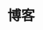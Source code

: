 ---
home: true
layout: BlogHome 
icon: home
title: 博客
hero: true
heroImage: /logo.svg
bgImage: https://cdn.staticaly.com/gh/AlexChen68/image-hosting@master/blog/background.jpeg
heroText: AlexChen's Blog
heroFullScreen: true
tagline: 学无止境
projects:
  - name: Mr.Hope
    desc: Vuepress-theme-hope 作者
    icon: https://mrhope.site/logo.svg
    link: https://mrhope.site/

  - name: Pdai
    desc: Java 全栈知识体系
    icon: https://pdai.tech/favicon.ico
    link: https://pdai.tech/

  - name: 程序猿 DD
    desc: Spring 系列教程
    icon: https://www.didispace.com/logo.png
    link: https://blog.didispace.com/spring-boot-learning-2x/

  - name: 沉默王二
    desc: Java 程序员进阶之路
    icon: https://tobebetterjavaer.com/favicon.ico
    link: https://tobebetterjavaer.com/

footer: true
---